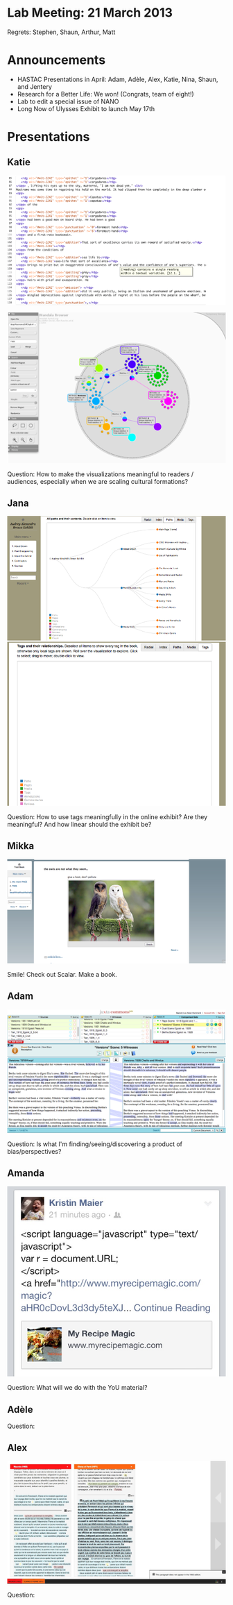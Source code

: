 # Lab Meeting: 21 March 2013

Regrets: Stephen, Shaun, Arthur, Matt 

# Announcements 

* HASTAC Presentations in April: Adam, Adèle, Alex, Katie, Nina, Shaun, and Jentery
* Research for a Better Life: We won! (Congrats, team of eight!) 
* Lab to edit a special issue of NANO
* Long Now of Ulysses Exhibit to launch May 17th

# Presentations

## Katie 

![Katie's Image](tanigawa1.png)

![Katie's Image](tanigawa2.png)

Question: How to make the visualizations meaningful to readers / audiences, especially when we are scaling cultural formations? 

## Jana 

![Jana's Image](jana1.png)
![Jana's Image](jana2.png) 

Question: How to use tags meaningfully in the online exhibit? Are they meaningful? And how linear should the exhibit be? 

## Mikka 

![Mikka's Image](jacobsen.png)

Smile! Check out Scalar. Make a book. 

## Adam 

![Adam's Image](hammond.png)

Question: Is what I'm finding/seeing/discovering a product of bias/perspectives? 

## Amanda

![Amanda's Image](hansen.jpeg)

Question: What will we do with the YoU material? 

## Adèle

Question: 

## Alex

![Alex's Image](alex.jpg) 

Question:

